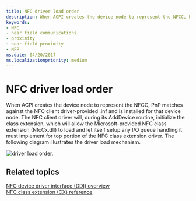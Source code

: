 ```yaml
---
title: NFC driver load order
description: When ACPI creates the device node to represent the NFCC, PnP matches against the NFC client driver-provided .inf and is installed for that device node.
keywords:
- NFC
- near field communications
- proximity
- near field proximity
- NFP
ms.date: 04/20/2017
ms.localizationpriority: medium
---
```


# NFC driver load order


When ACPI creates the device node to represent the NFCC, PnP matches against the NFC client driver-provided .inf and is installed for that device node. The NFC client driver will, during its AddDevice routine, initialize the class extension, which will allow the Microsoft-provided NFC class extension (NfcCx.dll) to load and let itself setup any I/O queue handling it must implement for top portion of the NFC class extension driver. The following diagram illustrates the driver load mechanism.

![driver load order.](images/driverloadsequence1.png)

 

 
## Related topics
[NFC device driver interface (DDI) overview](/windows-hardware/drivers/ddi/index)  
[NFC class extension (CX) reference](/windows-hardware/drivers/ddi/index)
